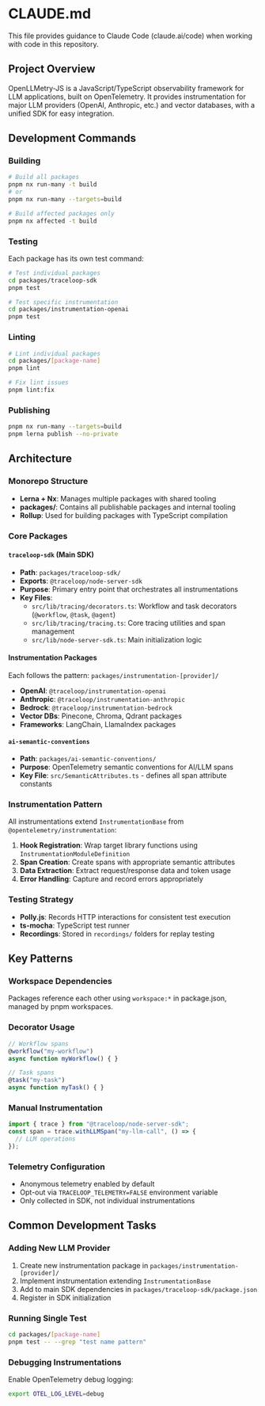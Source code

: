 # CLAUDE.md

This file provides guidance to Claude Code (claude.ai/code) when working with code in this repository.

## Project Overview

OpenLLMetry-JS is a JavaScript/TypeScript observability framework for LLM applications, built on OpenTelemetry. It provides instrumentation for major LLM providers (OpenAI, Anthropic, etc.) and vector databases, with a unified SDK for easy integration.

## Development Commands

### Building
```bash
# Build all packages
pnpm nx run-many -t build
# or
pnpm nx run-many --targets=build

# Build affected packages only
pnpm nx affected -t build
```

### Testing
Each package has its own test command:
```bash
# Test individual packages
cd packages/traceloop-sdk
pnpm test

# Test specific instrumentation
cd packages/instrumentation-openai
pnpm test
```

### Linting
```bash
# Lint individual packages
cd packages/[package-name]
pnpm lint

# Fix lint issues
pnpm lint:fix
```

### Publishing
```bash
pnpm nx run-many --targets=build
pnpm lerna publish --no-private
```

## Architecture

### Monorepo Structure
- **Lerna + Nx**: Manages multiple packages with shared tooling
- **packages/**: Contains all publishable packages and internal tooling
- **Rollup**: Used for building packages with TypeScript compilation

### Core Packages

#### `traceloop-sdk` (Main SDK)
- **Path**: `packages/traceloop-sdk/`
- **Exports**: `@traceloop/node-server-sdk`
- **Purpose**: Primary entry point that orchestrates all instrumentations
- **Key Files**:
  - `src/lib/tracing/decorators.ts`: Workflow and task decorators (`@workflow`, `@task`, `@agent`)
  - `src/lib/tracing/tracing.ts`: Core tracing utilities and span management
  - `src/lib/node-server-sdk.ts`: Main initialization logic

#### Instrumentation Packages
Each follows the pattern: `packages/instrumentation-[provider]/`
- **OpenAI**: `@traceloop/instrumentation-openai`
- **Anthropic**: `@traceloop/instrumentation-anthropic`  
- **Bedrock**: `@traceloop/instrumentation-bedrock`
- **Vector DBs**: Pinecone, Chroma, Qdrant packages
- **Frameworks**: LangChain, LlamaIndex packages

#### `ai-semantic-conventions`
- **Path**: `packages/ai-semantic-conventions/`
- **Purpose**: OpenTelemetry semantic conventions for AI/LLM spans
- **Key File**: `src/SemanticAttributes.ts` - defines all span attribute constants

### Instrumentation Pattern
All instrumentations extend `InstrumentationBase` from `@opentelemetry/instrumentation`:
1. **Hook Registration**: Wrap target library functions using `InstrumentationModuleDefinition`
2. **Span Creation**: Create spans with appropriate semantic attributes
3. **Data Extraction**: Extract request/response data and token usage
4. **Error Handling**: Capture and record errors appropriately

### Testing Strategy
- **Polly.js**: Records HTTP interactions for consistent test execution
- **ts-mocha**: TypeScript test runner
- **Recordings**: Stored in `recordings/` folders for replay testing

## Key Patterns

### Workspace Dependencies
Packages reference each other using `workspace:*` in package.json, managed by pnpm workspaces.

### Decorator Usage
```typescript
// Workflow spans
@workflow("my-workflow")
async function myWorkflow() { }

// Task spans  
@task("my-task")
async function myTask() { }
```

### Manual Instrumentation
```typescript
import { trace } from "@traceloop/node-server-sdk";
const span = trace.withLLMSpan("my-llm-call", () => {
  // LLM operations
});
```

### Telemetry Configuration
- Anonymous telemetry enabled by default
- Opt-out via `TRACELOOP_TELEMETRY=FALSE` environment variable
- Only collected in SDK, not individual instrumentations

## Common Development Tasks

### Adding New LLM Provider
1. Create new instrumentation package in `packages/instrumentation-[provider]/`
2. Implement instrumentation extending `InstrumentationBase`
3. Add to main SDK dependencies in `packages/traceloop-sdk/package.json`
4. Register in SDK initialization

### Running Single Test
```bash
cd packages/[package-name]
pnpm test -- --grep "test name pattern"
```

### Debugging Instrumentations
Enable OpenTelemetry debug logging:
```bash
export OTEL_LOG_LEVEL=debug
```